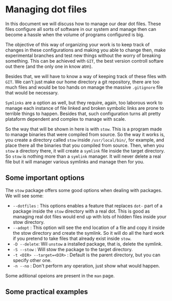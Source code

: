 # Managing dot files
In this document we will discuss how to manage our dear dot files. These files configure all sorts of software in our system and manage then can become a hassle when the volume of programs configured is big.

The objective of this way of organizing your work is to keep track of changes in these configurations and making you able to change then, make experimental branches and test new things without the worry of breaking something. This can be achieved with `GIT`, the best version controll softare out there (and the only one in know atm).

Besides that, we will have to know a way of keeping track of these files with `GIT`. We can't just make our home directory a git repository, there are too much files and would be too hands on manage the massive `.gitignore` file that would be necessary.

`Symlinks` are a option as well, but they require, again, too laborous work to manage each instance of file linked and broken symbolic links are prone to terrible things to happen. Besides that, such configuration turns alt pretty plataform dependent and complex to manage with scale.

So the way that will be shown in here is with `stow`. This is a program made to manage binaries that were compiled from source. So the way it works is, you create a directory called `stow` inside `/usr/local/bin/`, for example, and place there all the binaries that you compiled from source. Then, when you `stow` a directory there, it will create a `symlink` file inside the target directory. So `stow` is nothing more than a `symlink` manager. It will never delete a real file but it will manager various symlinks and manage then for you.

## Some important options
The `stow` package offers some good options when dealing with packages. We will see some:

- `--dotfiles` : This options enables a feature that replaces `dot-` part of a package inside the `stow` directory with a real dot. This is good as managing real dot files would end up with lots of hidden files inside your stow directory.
- `--adopt` : This option will see the end location of a file and copy it inside the stow directory and create the symlink. So it will do all the hard work if you pretend to take files that already exist inside `stow`.
- `-D --delete`: Wil `unstow` a installed package, that is, delete the symlink.
- `-S --stow` : Will stow the package to the target directory.
- `-t <DIR> --target=<DIR>` : Default is the parent directory, but you can specify other one.
- `-n --no` : Don't perform any operation, just show what would happen.

Some aditional opeions are present in the `man` page.

## Some practical examples

